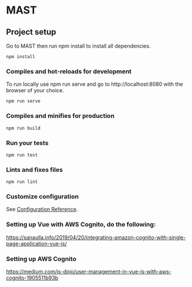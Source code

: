 # MAST

## Project setup
Go to MAST then run npm install to install all dependencies.
```
npm install
```

### Compiles and hot-reloads for development
To run locally use npm run serve and go to http://localhost:8080 with the browser of your choice.
```
npm run serve
```

### Compiles and minifies for production
```
npm run build
```

### Run your tests
```
npm run test
```

### Lints and fixes files
```
npm run lint
```

### Customize configuration
See [Configuration Reference](https://cli.vuejs.org/config/).

### Setting up Vue with AWS Cognito, do the following:
https://sanaulla.info/2019/04/20/integrating-amazon-cognito-with-single-page-application-vue-js/

### Setting up AWS Cognito
https://medium.com/js-dojo/user-management-in-vue-js-with-aws-cognito-1905511b93b
